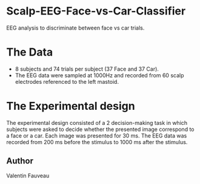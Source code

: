 # Scalp-EEG-Face-vs-Car-Classifier
EEG analysis to discriminate between face vs car trials.

# The Data
* 8 subjects and 74 trials per subject (37 Face and 37 Car).
* The EEG data were sampled at 1000Hz and recorded from 60 scalp electrodes referenced to the left mastoid.

# The Experimental design
The experimental design consisted of a 2 decision-making task in which subjects were asked to decide whether the presented image correspond to a face or a car. Each image was presented for 30 ms. The EEG data was recorded from 200 ms before the stimulus to 1000 ms after the stimulus.

## Author
Valentin Fauveau
